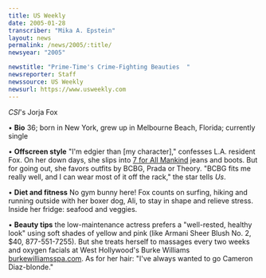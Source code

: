 ```yaml
---
title: US Weekly
date: 2005-01-28
transcriber: "Mika A. Epstein"
layout: news
permalink: /news/2005/:title/
newsyear: "2005"

newstitle: "Prime-Time's Crime-Fighting Beauties  "
newsreporter: Staff
newssource: US Weekly
newsurl: https://www.usweekly.com
---
```

*CSI*'s Jorja Fox

&bull; **Bio** 36; born in New York, grew up in Melbourne Beach, Florida; currently single

&bull; **Offscreen style** "I'm edgier than [my character]," confesses L.A. resident Fox. On her down days, she slips into [7 for All Mankind](https://www.sevenjeansshop.com/) jeans and boots. But for going out, she favors outfits by BCBG, Prada or Theory. "BCBG fits me really well, and I can wear most of it off the rack," the star tells *Us*.

&bull; **Diet and fitness** No gym bunny here! Fox counts on surfing, hiking and running outside with her boxer dog, Ali, to stay in shape and relieve stress. Inside her fridge: seafood and veggies.

&bull; **Beauty tips** the low-maintenance actress prefers a "well-rested, healthy look" using soft shades of yellow and pink (like Armani Sheer Blush No. 2, $40, 877-551-7255). But she treats herself to massages every two weeks and oxygen facials at West Hollywood's Burke Williams [burkewilliamsspa.com](https://www.burkewilliamsspa.com). As for her hair: "I've always wanted to go Cameron Diaz-blonde."
